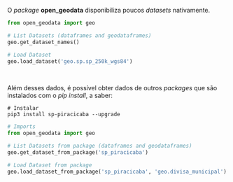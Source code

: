 O _package_ **open_geodata** disponibiliza poucos _datasets_ nativamente.

```python
from open_geodata import geo

# List Datasets (dataframes and geodataframes)
geo.get_dataset_names()

# Load Dataset
geo.load_dataset('geo.sp.sp_250k_wgs84')
```

<br>

Além desses dados, é possível obter dados de outros _packages_ que são instalados com o _pip install_, a saber:

```shell
# Instalar
pip3 install sp-piracicaba --upgrade
```

```python
# Imports
from open_geodata import geo

# List Datasets from package (dataframes and geodataframes)
geo.get_dataset_from_package('sp_piracicaba')

# Load Dataset from package
geo.load_dataset_from_package('sp_piracicaba', 'geo.divisa_municipal')
```
